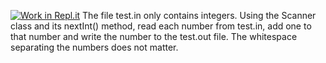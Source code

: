 [![Work in Repl.it](https://classroom.github.com/assets/work-in-replit-14baed9a392b3a25080506f3b7b6d57f295ec2978f6f33ec97e36a161684cbe9.svg)](https://classroom.github.com/online_ide?assignment_repo_id=3013181&assignment_repo_type=AssignmentRepo)
The file test.in only contains integers.  Using the Scanner class and its nextInt() method, read each number from test.in, add one to that number and write the number to the test.out file.  The whitespace separating the numbers does not matter.
